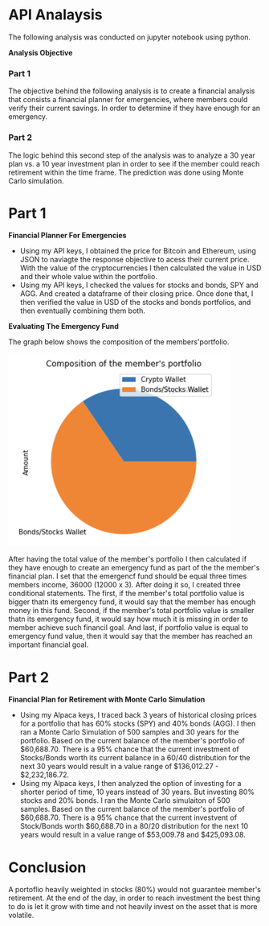 # API Analaysis
The following analysis was conducted on jupyter notebook using python.

**Analysis Objective**
### Part 1
The objective behind the following analysis is to create a financial analysis that consists a financial planner for emergencies, where members could verify their current savings. In order to determine if they have enough for an emergency. 
### Part 2
The logic behind this second step of the analysis was to analyze a 30 year plan vs. a 10 year investment plan in order to see if the member could reach retirement within the time frame. The prediction was done using Monte Carlo simulation. 

# Part 1
**Financial Planner For Emergencies**
- Using my API keys, I obtained the price for Bitcoin and Ethereum, using JSON to naviagte the response objective to acess their current price. With the value of the cryptocurrencies I then calculated the value in USD and their whole value within the portfolio.
- Using my API keys, I checked the values for stocks and bonds, SPY and AGG. And created a dataframe of their closing price. Once done that, I then verified the value in USD of the stocks and bonds portfolios, and then eventually combining them both. 

**Evaluating The Emergency Fund**


The graph below shows the composition of the members'portfolio. 


![port](port.png)



After having the total value of the member's portfolio I then calculated if they have enough to create an emergency fund as part of the the member's financial plan. I set that the emergencf fund should be equal three times members income, 36000 (12000 x 3). After doing it so, I created three conditional statements. The first, if the member's total portfolio value is bigger thatn its emergency fund, it would say that the member has enough money in this fund. Second, if the member's total portfolio value is smaller thatn its emergency fund, it would say how much it is missing in order to member achieve such financil goal. And last, if portfolio value is equal to emergency fund value, then it would say that the member has reached an important financial goal.

# Part 2
**Financial Plan for Retirement with Monte Carlo Simulation**
- Using my Alpaca keys, I traced back 3 years of historical closing prices for a portfolio that has 60% stocks (SPY) and 40% bonds (AGG). I then ran a Monte Carlo Simulation of 500 samples and 30 years for the portfolio. Based on the current balance of the member's portfolio of $60,688.70. There is a 95% chance that the current investment of Stocks/Bonds worth its current balance in a 60/40 distribution for the next 30 years would result in a value range of $136,012.27 - $2,232,186.72.
- Using my Alpaca keys, I then analyzed the option of investing for a shorter period of time, 10 years instead of 30 years. But investing 80% stocks and 20% bonds. I ran the Monte Carlo simulaiton of 500 samples. Based on the current balance of the member's portfolio of $60,688.70. There is a 95% chance that the current investvent of  Stock/Bonds worth $60,688.70 in a 80/20 distribution for the next 10 years would result in a value range of $53,009.78 and $425,093.08.

# Conclusion
A portoflio heavily weighted in stocks (80%) would not guarantee member's retirement. At the end of the day, in order to reach investment the best thing to do is let it grow with time and not heavily invest on the asset that is more volatile.
